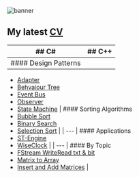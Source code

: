 ![banner](https://user-images.githubusercontent.com/42088872/95290058-f13b9180-089e-11eb-94e3-a44a5a1172c3.jpg)
## My latest [CV](https://github.com/alexbarraboldu/CV)


| ## C# | ## C++ |
| --- | --- |
| #### Design Patterns
- [Adapter]()
- [Behvaiour Tree]()
- [Event Bus]()
- [Observer]()
- [State Machine]()  | #### Sorting Algorithms
- [Bubble Sort](https://github.com/alexbarraboldu/BubbleSort)
- [Binary Search](https://github.com/alexbarraboldu/BinarySearch)
- [Selection Sort](https://github.com/alexbarraboldu/SelectionSort)  |
| --- | #### Applications
- [ST-Engine](https://github.com/alexbarraboldu/WiseClock)
- [WiseClock](https://github.com/alexbarraboldu/WiseClock) |
| --- | #### By Topic
- [FStream WriteRead txt & bit](https://github.com/alexbarraboldu/FStream_WriteRead-TXT_BIT)
- [Matrix to Array](https://github.com/alexbarraboldu/MatrixToArray)
- [Insert and Add Matrices](https://github.com/alexbarraboldu/InsertAndAddMatrices) |
